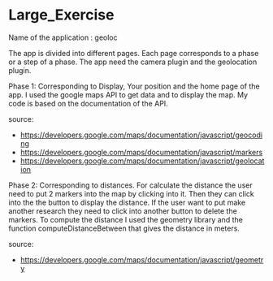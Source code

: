# Large_Exercise

Name of the application : geoloc

The app is divided into different pages. Each page corresponds to a phase or a step of a phase.
The app need the camera plugin and the geolocation plugin.

Phase 1: Corresponding to Display, Your position and the home page of the app. 
I used the google maps API to get data and to display the map.
My code is based on the documentation of the API.

source:
- https://developers.google.com/maps/documentation/javascript/geocoding
- https://developers.google.com/maps/documentation/javascript/markers
- https://developers.google.com/maps/documentation/javascript/geolocation


Phase 2: Corresponding to distances. For calculate the distance the user need to put 2 markers into the map by clicking into it. Then they can click into the the button to display the distance. If the user want to put make another research they need to click into another button to delete the markers. 
To compute the distance I used the geometry library and the function computeDistanceBetween that gives the distance in meters.

source: 
- https://developers.google.com/maps/documentation/javascript/geometry
